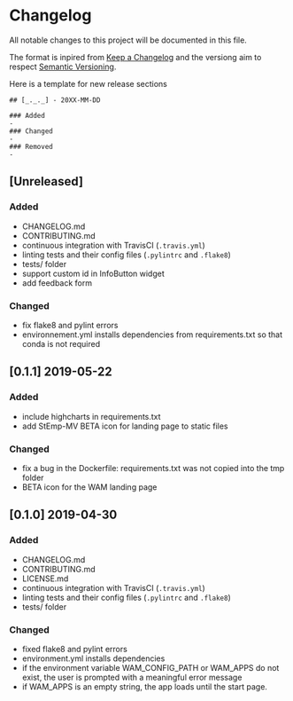 # Changelog
All notable changes to this project will be documented in this file.

The format is inpired from [Keep a Changelog](http://keepachangelog.com/en/1.0.0/)
and the versiong aim to respect [Semantic Versioning](http://semver.org/spec/v2.0.0.html).

Here is a template for new release sections

```
## [_._._] - 20XX-MM-DD

### Added
-
### Changed
-
### Removed
-
```
## [Unreleased]

### Added
- CHANGELOG.md
- CONTRIBUTING.md
- continuous integration with TravisCI (`.travis.yml`)
- linting tests and their config files (`.pylintrc` and `.flake8`)
- tests/ folder
- support custom id in InfoButton widget
- add feedback form

### Changed
- fix flake8 and pylint errors
- environnement.yml installs dependencies from requirements.txt so that conda is not required

## [0.1.1] 2019-05-22

### Added
- include highcharts in requirements.txt
- add StEmp-MV BETA icon for landing page to static files

### Changed
- fix a bug in the Dockerfile: requirements.txt was not copied into the tmp folder
- BETA icon for the WAM landing page


## [0.1.0] 2019-04-30

### Added
- CHANGELOG.md
- CONTRIBUTING.md
- LICENSE.md
- continuous integration with TravisCI (`.travis.yml`)
- linting tests and their config files (`.pylintrc` and `.flake8`)
- tests/ folder

### Changed
- fixed flake8 and pylint errors
- environment.yml installs dependencies
- if the environment variable WAM_CONFIG_PATH or WAM_APPS do not exist, the user is prompted with a meaningful error message
- if  WAM_APPS is an empty string, the app loads until the start page.